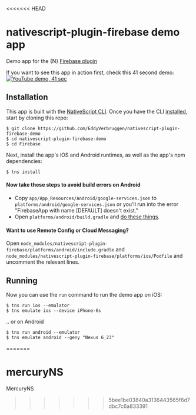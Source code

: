 <<<<<<< HEAD
# nativescript-plugin-firebase demo app

Demo app for the {N} [Firebase plugin](https://www.npmjs.com/package/nativescript-plugin-firebase)

If you want to see this app in action first, check this 41 second demo:
[![YouTube demo, 41 sec](screenshots/yt-thumb.png)](https://youtu.be/7zYU5e0Djkw "YouTube demo, 41 sec")


## Installation

This app is built with the [NativeScript CLI](https://github.com/NativeScript/nativescript-cli).
Once you have the CLI [installed](https://github.com/NativeScript/nativescript-cli#installation), start by cloning this repo:

```
$ git clone https://github.com/EddyVerbruggen/nativescript-plugin-firebase-demo
$ cd nativescript-plugin-firebase-demo
$ cd Firebase
```

Next, install the app's iOS and Android runtimes, as well as the app's npm dependencies:

```
$ tns install
```

#### Now take these steps to avoid build errors on Android

- Copy `app/App_Resources/Android/google-services.json` to `platforms/android/google-services.json` or you'll run into the error "FirebaseApp with name [DEFAULT] doesn't exist."
- Open `platforms/android/build.gradle` and [do these things](https://github.com/EddyVerbruggen/nativescript-plugin-firebase#open-platformsandroidbuildgradle).

#### Want to use Remote Config or Cloud Messaging?
Open `node_modules/nativescript-plugin-firebase/platforms/android/include.gradle` and
`node_modules/nativescript-plugin-firebase/platforms/ios/Podfile` and uncomment the relevant lines. 

## Running
Now you can use the `run` command to run the demo app on iOS:

```
$ tns run ios --emulator
$ tns emulate ios --device iPhone-6s
```

.. or on Android

```
$ tns run android --emulator
$ tns emulate android --geny "Nexus 6_23"
```
=======
# mercuryNS
MercuryNS
>>>>>>> 5bee1be03840a3136443565f6d7dbc7c6a833391
